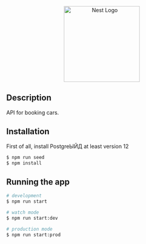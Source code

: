 <p align="center">
  <a href="http://nestjs.com/" target="blank"><img src="https://nestjs.com/img/logo-small.svg" width="200" alt="Nest Logo" /></a>
</p>

[circleci-image]: https://img.shields.io/circleci/build/github/nestjs/nest/master?token=abc123def456
[circleci-url]: https://circleci.com/gh/nestjs/nest

## Description

API for booking cars.

## Installation
First of all, install PostgreЫЙД at least version 12
```bash
$ npm run seed
$ npm install
```

## Running the app

```bash
# development
$ npm run start

# watch mode
$ npm run start:dev

# production mode
$ npm run start:prod
```
